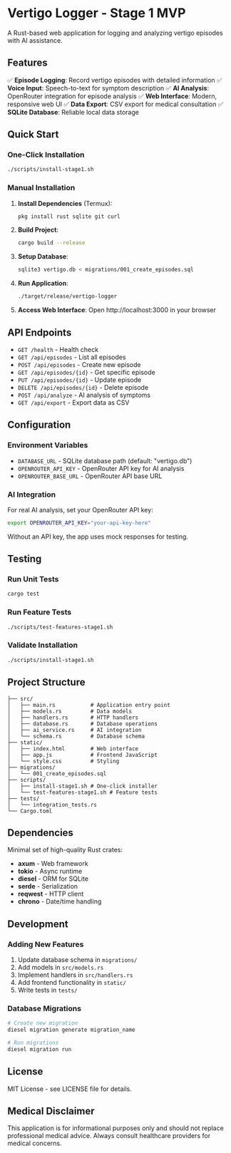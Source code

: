 # Vertigo Logger - Stage 1 MVP

A Rust-based web application for logging and analyzing vertigo episodes with AI assistance.

## Features

✅ **Episode Logging**: Record vertigo episodes with detailed information
✅ **Voice Input**: Speech-to-text for symptom description
✅ **AI Analysis**: OpenRouter integration for episode analysis
✅ **Web Interface**: Modern, responsive web UI
✅ **Data Export**: CSV export for medical consultation
✅ **SQLite Database**: Reliable local data storage

## Quick Start

### One-Click Installation

```bash
./scripts/install-stage1.sh
```

### Manual Installation

1. **Install Dependencies** (Termux):
   ```bash
   pkg install rust sqlite git curl
   ```

2. **Build Project**:
   ```bash
   cargo build --release
   ```

3. **Setup Database**:
   ```bash
   sqlite3 vertigo.db < migrations/001_create_episodes.sql
   ```

4. **Run Application**:
   ```bash
   ./target/release/vertigo-logger
   ```

5. **Access Web Interface**:
   Open http://localhost:3000 in your browser

## API Endpoints

- `GET /health` - Health check
- `GET /api/episodes` - List all episodes
- `POST /api/episodes` - Create new episode
- `GET /api/episodes/{id}` - Get specific episode
- `PUT /api/episodes/{id}` - Update episode
- `DELETE /api/episodes/{id}` - Delete episode
- `POST /api/analyze` - AI analysis of symptoms
- `GET /api/export` - Export data as CSV

## Configuration

### Environment Variables

- `DATABASE_URL` - SQLite database path (default: "vertigo.db")
- `OPENROUTER_API_KEY` - OpenRouter API key for AI analysis
- `OPENROUTER_BASE_URL` - OpenRouter API base URL

### AI Integration

For real AI analysis, set your OpenRouter API key:

```bash
export OPENROUTER_API_KEY="your-api-key-here"
```

Without an API key, the app uses mock responses for testing.

## Testing

### Run Unit Tests
```bash
cargo test
```

### Run Feature Tests
```bash
./scripts/test-features-stage1.sh
```

### Validate Installation
```bash
./scripts/install-stage1.sh
```

## Project Structure

```
├── src/
│   ├── main.rs           # Application entry point
│   ├── models.rs         # Data models
│   ├── handlers.rs       # HTTP handlers
│   ├── database.rs       # Database operations
│   ├── ai_service.rs     # AI integration
│   └── schema.rs         # Database schema
├── static/
│   ├── index.html        # Web interface
│   ├── app.js            # Frontend JavaScript
│   └── style.css         # Styling
├── migrations/
│   └── 001_create_episodes.sql
├── scripts/
│   ├── install-stage1.sh # One-click installer
│   └── test-features-stage1.sh # Feature tests
├── tests/
│   └── integration_tests.rs
└── Cargo.toml
```

## Dependencies

Minimal set of high-quality Rust crates:

- **axum** - Web framework
- **tokio** - Async runtime
- **diesel** - ORM for SQLite
- **serde** - Serialization
- **reqwest** - HTTP client
- **chrono** - Date/time handling

## Development

### Adding New Features

1. Update database schema in `migrations/`
2. Add models in `src/models.rs`
3. Implement handlers in `src/handlers.rs`
4. Add frontend functionality in `static/`
5. Write tests in `tests/`

### Database Migrations

```bash
# Create new migration
diesel migration generate migration_name

# Run migrations
diesel migration run
```

## License

MIT License - see LICENSE file for details.

## Medical Disclaimer

This application is for informational purposes only and should not replace professional medical advice. Always consult healthcare providers for medical concerns.